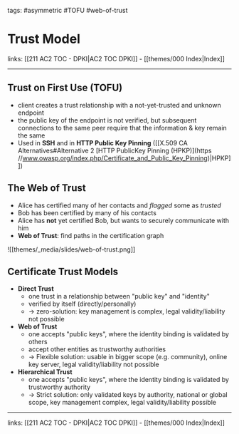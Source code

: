 tags: #asymmetric #TOFU #web-of-trust

# Trust Model

links: [[211 AC2 TOC - DPKI|AC2 TOC DPKI]] - [[themes/000 Index|Index]]

---

## Trust on First Use (TOFU)

- client creates a trust relationship with a not-yet-trusted and unknown endpoint
- the public key of the endpoint is not verified, but subsequent connections to the same peer require that the information & key remain the same
- Used in **SSH** and in **HTTP Public Key Pinning** ([[X.509 CA Alternatives#Alternative 2 [HTTP PublicKey Pinning (HPKP)](https //www.owasp.org/index.php/Certificate_and_Public_Key_Pinning)|HPKP]])

## The Web of Trust

- Alice has certified many of her contacts and *flagged* some as *trusted*
- Bob has been certified by many of his contacts
- Alice has **not** yet certified Bob, but wants to securely communicate with him
- **Web of Trust**: find paths in the certification graph

![[themes/_media/slides/web-of-trust.png]]

## Certificate Trust Models

- **Direct Trust**
	- one trust in a relationship between "public key" and "identity"
	- verified by itself (directly/personally)
	- $\rightarrow$ zero-solution: key management is complex, legal validity/liability not possible
- **Web of Trust**
	- one accepts "public keys", where the identity binding is validated by others
	- accept other entities as trustworthy authorities
	- $\rightarrow$ Flexible solution: usable in bigger scope (e.g. community), online key server, legal validity/liability not possible
- **Hierarchical Trust**
	- one accepts "public keys", where the identity binding is validated by trustworthy authority
	- $\rightarrow$ Strict solution: only validated keys by authority, national or global scope, key management complex, legal validity/liability possible

---
links: [[211 AC2 TOC - DPKI|AC2 TOC DPKI]] - [[themes/000 Index|Index]]